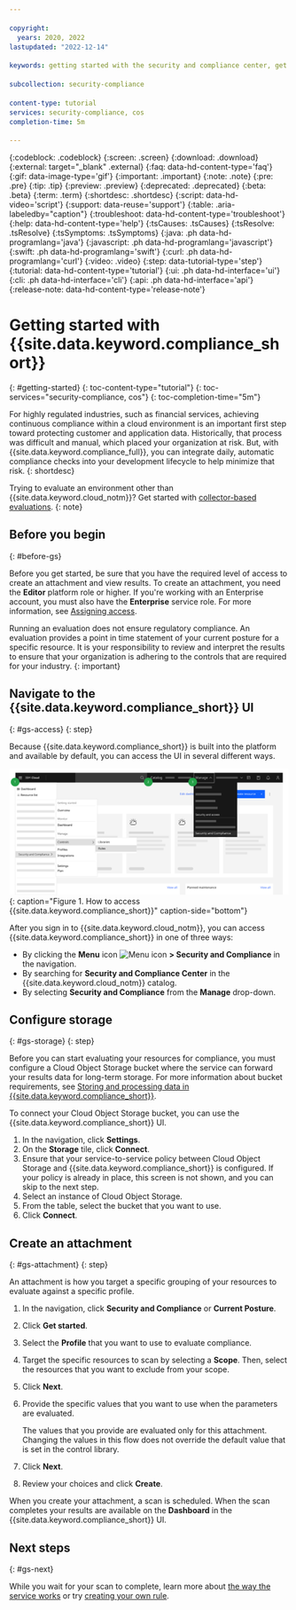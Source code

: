 ```yaml
---

copyright:
  years: 2020, 2022
lastupdated: "2022-12-14"

keywords: getting started with the security and compliance center, get started, security, compliance

subcollection: security-compliance

content-type: tutorial
services: security-compliance, cos
completion-time: 5m

---
```


{:codeblock: .codeblock}
{:screen: .screen}
{:download: .download}
{:external: target="_blank" .external}
{:faq: data-hd-content-type='faq'}
{:gif: data-image-type='gif'}
{:important: .important}
{:note: .note}
{:pre: .pre}
{:tip: .tip}
{:preview: .preview}
{:deprecated: .deprecated}
{:beta: .beta}
{:term: .term}
{:shortdesc: .shortdesc}
{:script: data-hd-video='script'}
{:support: data-reuse='support'}
{:table: .aria-labeledby="caption"}
{:troubleshoot: data-hd-content-type='troubleshoot'}
{:help: data-hd-content-type='help'}
{:tsCauses: .tsCauses}
{:tsResolve: .tsResolve}
{:tsSymptoms: .tsSymptoms}
{:java: .ph data-hd-programlang='java'}
{:javascript: .ph data-hd-programlang='javascript'}
{:swift: .ph data-hd-programlang='swift'}
{:curl: .ph data-hd-programlang='curl'}
{:video: .video}
{:step: data-tutorial-type='step'}
{:tutorial: data-hd-content-type='tutorial'}
{:ui: .ph data-hd-interface='ui'}
{:cli: .ph data-hd-interface='cli'}
{:api: .ph data-hd-interface='api'}
{:release-note: data-hd-content-type='release-note'}

# Getting started with {{site.data.keyword.compliance_short}}
{: #getting-started}
{: toc-content-type="tutorial"}
{: toc-services="security-compliance, cos"}
{: toc-completion-time="5m"}

For highly regulated industries, such as financial services, achieving continuous compliance within a cloud environment is an important first step toward protecting customer and application data. Historically, that process was difficult and manual, which placed your organization at risk. But, with {{site.data.keyword.compliance_full}}, you can integrate daily, automatic compliance checks into your development lifecycle to help minimize that risk.
{: shortdesc}

Trying to evaluate an environment other than {{site.data.keyword.cloud_notm}}? Get started with [collector-based evaluations](/docs/security-compliance?topic=security-compliance-collector). 
{: note}


## Before you begin
{: #before-gs}

Before you get started, be sure that you have the required level of access to create an attachment and view results. To create an attachment, you need the **Editor** platform role or higher. If you're working with an Enterprise account, you must also have the **Enterprise** service role. For more information, see [Assigning access](/docs/security-compliance?topic=security-compliance-access-management). 

Running an evaluation does not ensure regulatory compliance. An evaluation provides a point in time statement of your current posture for a specific resource. It is your responsibility to review and interpret the results to ensure that your organization is adhering to the controls that are required for your industry. 
{: important}


## Navigate to the {{site.data.keyword.compliance_short}} UI
{: #gs-access}
{: step}

Because {{site.data.keyword.compliance_short}} is built into the platform and available by default, you can access the UI in several different ways.


![The diagram shows the three different ways in which you can access the Security and Compliance Center UI.](images/get-started-ui.svg){: caption="Figure 1. How to access {{site.data.keyword.compliance_short}}" caption-side="bottom"}


After you sign in to {{site.data.keyword.cloud_notm}}, you can access {{site.data.keyword.compliance_short}} in one of three ways:

* By clicking the **Menu** icon ![Menu icon](../icons/icon_hamburger.svg) **> Security and Compliance** in the navigation.
* By searching for **Security and Compliance Center** in the {{site.data.keyword.cloud_notm}} catalog.
* By selecting **Security and Compliance** from the **Manage** drop-down.

## Configure storage
{: #gs-storage}
{: step}

Before you can start evaluating your resources for compliance, you must configure a Cloud Object Storage bucket where the service can forward your results data for long-term storage. For more information about bucket requirements, see [Storing and processing data in {{site.data.keyword.compliance_short}}](/docs/security-compliance?topic=security-compliance-storage).

To connect your Cloud Object Storage bucket, you can use the {{site.data.keyword.compliance_short}} UI.

1. In the navigation, click **Settings**.
2. On the **Storage** tile, click **Connect**.
3. Ensure that your service-to-service policy between Cloud Object Storage and {{site.data.keyword.compliance_short}} is configured. If your policy is already in place, this screen is not shown, and you can skip to the next step. 
4. Select an instance of Cloud Object Storage.
5. From the table, select the bucket that you want to use.
6. Click **Connect**.

## Create an attachment
{: #gs-attachment}
{: step}

An attachment is how you target a specific grouping of your resources to evaluate against a specific profile.

1. In the navigation, click **Security and Compliance** or **Current Posture**.
2. Click **Get started**.
3. Select the **Profile** that you want to use to evaluate compliance.
4. Target the specific resources to scan by selecting a **Scope**. Then, select the resources that you want to exclude from your scope.
5. Click **Next**.
6. Provide the specific values that you want to use when the parameters are evaluated. 

   The values that you provide are evaluated only for this attachment. Changing the values in this flow does not override the default value that is set in the control library.
7. Click **Next**.
8. Review your choices and click **Create**.


When you create your attachment, a scan is scheduled. When the scan completes your results are available on the **Dashboard** in the {{site.data.keyword.compliance_short}} UI.

## Next steps
{: #gs-next}

While you wait for your scan to complete, learn more about [the way the service works](/docs/security-compliance?topic=security-compliance-posture-management) or try [creating your own rule](/docs/security-compliance?topic=security-compliance-rules-define).


